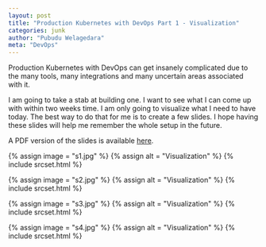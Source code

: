 ```yaml
---
layout: post
title: "Production Kubernetes with DevOps Part 1 - Visualization"
categories: junk
author: "Pubudu Welagedara"
meta: "DevOps"
---
```


Production Kubernetes with DevOps can get insanely complicated due to the many tools, many integrations and many uncertain areas associated with it. 

I am going to take a stab at building one. I want to see what I can come up with within two weeks time. I am only going to visualize what I need to have today. The best way to do that for me is to create a few slides. I hope having these slides will help me remember the whole setup in the future.

A PDF version of the slides is available [here](/artifacts/visualization.pdf).

{% assign image = "s1.jpg" %}
{% assign alt = "Visualization" %}
{% include srcset.html %}

{% assign image = "s2.jpg" %}
{% assign alt = "Visualization" %}
{% include srcset.html %}

{% assign image = "s3.jpg" %}
{% assign alt = "Visualization" %}
{% include srcset.html %}

{% assign image = "s4.jpg" %}
{% assign alt = "Visualization" %}
{% include srcset.html %}



